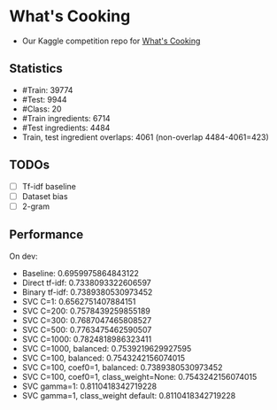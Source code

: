 # What's Cooking

* Our Kaggle competition repo for [What's Cooking](https://www.kaggle.com/c/whats-cooking-kernels-only)

## Statistics
* #Train: 39774
* #Test: 9944
* #Class: 20
* #Train ingredients: 6714
* #Test ingredients: 4484
* Train, test ingredient overlaps: 4061 (non-overlap 4484-4061=423)

## TODOs
- [ ] Tf-idf baseline
- [ ] Dataset bias
- [ ] 2-gram

## Performance
On dev:
* Baseline: 0.6959975864843122
* Direct tf-idf: 0.7338093322606597
* Binary tf-idf: 0.7389380530973452
* SVC C=1: 0.6562751407884151
* SVC C=200: 0.7578439259855189
* SVC C=300: 0.7687047465808527
* SVC C=500: 0.7763475462590507
* SVC C=1000: 0.7824818986323411
* SVC C=1000, balanced: 0.7539219629927595
* SVC C=100, balanced: 0.7543242156074015
* SVC C=100, coef0=1, balanced: 0.7389380530973452
* SVC C=100, coef0=1, class_weight=None: 0.7543242156074015
* SVC gamma=1: 0.8110418342719228
* SVC gamma=1, class_weight default: 0.8110418342719228

